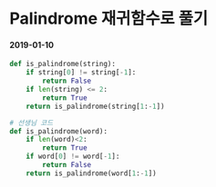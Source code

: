 # Palindrome 재귀함수로 풀기

#### 2019-01-10

```python
def is_palindrome(string):
	if string[0] != string[-1]:
		return False
	if len(string) <= 2:
		return True
	return is_palindrome(string[1:-1])

# 선생님 코드
def is_palindrome(word):
	if len(word)<2:
		return True
	if word[0] != word[-1]:
		return False
	return is_palindrome(word[1:-1])
```

